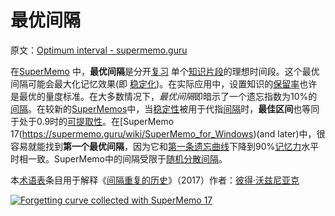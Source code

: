 # 最优间隔

原文：[Optimum interval - supermemo.guru](https://supermemo.guru/wiki/Optimum_interval)

在[SuperMemo](https://supermemo.guru/wiki/SuperMemo) 中，**最优间隔**是分开[复习](https://supermemo.guru/wiki/Review) 单个[知识片段](https://supermemo.guru/wiki/Item)的理想时间段。这个最优间隔可能会最大化记忆效果(即 [稳定化](https://supermemo.guru/wiki/Stabilization))。在实际应用中，设置知识的[保留率](https://supermemo.guru/wiki/Retention)也许是最优的量度标准。在大多数情况下，*最优间隔*即暗示了一个遗忘指数为10%的[间隔](https://supermemo.guru/wiki/Interval)。在较新的[SuperMemos](https://supermemo.guru/wiki/SuperMemo)中，当[稳定性](https://supermemo.guru/wiki/Stability)被用于代指[间隔](https://supermemo.guru/wiki/Interval)时，**最佳区间**也等同于处于0.9时的[可提取性](https://supermemo.guru/wiki/Retrievability)。在[SuperMemo 17(https://supermemo.guru/wiki/SuperMemo_for_Windows)(and later)中，很容易就能找到**第一个最优间隔**，因为它和[第一条遗忘曲线](https://supermemo.guru/wiki/First_forgetting_curve)下降到90%[记忆力](https://supermemo.guru/wiki/Recall)水平时相一致。SuperMemo中的间隔受限于[随机分散间隔](https://supermemo.guru/wiki/Interval_dispersion)。

本[术语表](https://supermemo.guru/wiki/Glossary)条目用于解释《[间隔重复的历史](https://supermemo.guru/wiki/Problem_of_Schooling)》（2017）作者：[彼得·沃兹尼亚克](https://supermemo.guru/wiki/Piotr_Wozniak)

[![Forgetting curve collected with SuperMemo 17](https://supermemo.guru/images/thumb/5/5a/Forgettingcurve.jpg/500px-Forgettingcurve.jpg)](https://supermemo.guru/wiki/File:Forgettingcurve.jpg)